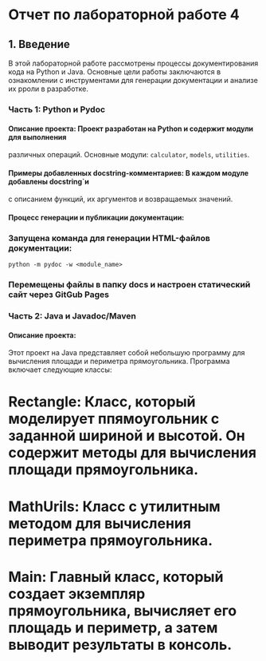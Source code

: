 # Отчет по лабораторной работе 4

## 1. Введение
В этой лабораторной работе рассмотрены процессы документирования кода на Python и Java. 
Основные цели работы заключаются в ознакомлении с инструментами для генерации документации
и анализе их рроли в разработке.

### Часть 1: Python и Pydoc
#### Описание проекта: Проект разработан на Python и содержит модули для выполнения
различных операций. Основные модули: ```calculator```, ```models```, ```utilities```.

#### Примеры добавленных docstring-комментариев: В каждом модуле добавлены docstring`и
с описанием функций, их аргументов и возвращаемых значений.

#### Процесс генерации и публикации документации:
### Запущена команда для генерации HTML-файлов документации:
```python -m pydoc -w <module_name>```
### Перемещены файлы в папку docs и настроен статический сайт через GitGub Pages

### Часть 2: Java и Javadoc/Maven
#### Описание проекта:

Этот проект на Java представляет собой небольшую программу для вычисления площади и периметра прямоугольника. Программа включает следующие классы:

# Rectangle: Класс, который моделирует ппямоугольник с заданной шириной и высотой. Он содержит методы для вычисления площади прямоугольника.
# MathUrils: Класс с утилитным методом для вычисления периметра прямоугольника.
# Main: Главный класс, который создает экземпляр прямоугольника, вычисляет его площадь и периметр, а затем выводит результаты в консоль.
